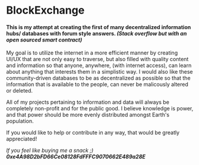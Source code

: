 # BlockExchange

#### This is my attempt at creating the first of many decentralized information hubs/ databases with forum style answers. *(Stack overflow but with an open sourced smart contract)*




My goal is to utilize the internet in a more efficient manner by creating UI/UX that are not only easy to traverse, but also filled with quality content and information so that anyone, anywhere, (with internet access), can learn about anything that interests them in a simplistic way. I would also like these community-driven databases to be as decentralized as possible so that the information that is available to the people, can never be malicously altered or deleted.


All of my projects pertaining to information and data will always be completely non-profit and for the public good. I believe knowledge is power, and that power should be more evenly distributed amongst Earth's population. 


If you would like to help or contribute in any way, that would be greatly appreciated!


 *If you feel like buying me a snack ;) **0xe4A98D2bFD66Ce08128FdFFFC9070662E489a28E***
